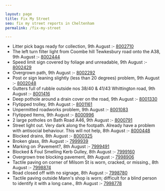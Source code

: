 ```yaml
---

layout: page
title: Fix My Street
seo: fix my street reports in Cheltenham
permalink: /fix-my-street

---
```


<!-- fix_marker starts -->

- Litter pick bags ready for collection, 9th August :- [8002710](https://www.fixmystreet.com/report/8002710)
- The left turn filter light from Coombe hill Tewkesbury road onto the A38, 9th August :- [8002444](https://www.fixmystreet.com/report/8002444)
- Speed limit sign covered by foliage and unreadable, 9th August :- [8002429](https://www.fixmystreet.com/report/8002429)
- Overgrown path, 9th August :- [8002292](https://www.fixmystreet.com/report/8002292)
- Post or sign leaning slightly (less than 20 degrees) problem, 9th August :- [8002048](https://www.fixmystreet.com/report/8002048)
- Gutters full of rubble outside nos 38/40 & 41/43 Whittington road, 9th August :- [8001416](https://www.fixmystreet.com/report/8001416)
- Deep pothole around a drain cover on the road, 9th August :- [8001330](https://www.fixmystreet.com/report/8001330)
- Flytipped trolley, 9th August :- [8001161](https://www.fixmystreet.com/report/8001161)
- Unpermitted roadworks problem, 9th August :- [8001083](https://www.fixmystreet.com/report/8001083)
- Flytipped Items, 9th August :- [8000996](https://www.fixmystreet.com/report/8000996)
- 2 large potholes on Bath Road A46, 9th August :- [8000791](https://www.fixmystreet.com/report/8000791)
- Street light out. Very dark along the footpath. Already have a problem with antisocial behaviour. This will not help, 8th August :- [8000448](https://www.fixmystreet.com/report/8000448)
- Blocked drains, 8th August :- [8000325](https://www.fixmystreet.com/report/8000325)
- Broken glass, 8th August :- [7999939](https://www.fixmystreet.com/report/7999939)
- Marking on :Pavement?, 8th August :- [7999491](https://www.fixmystreet.com/report/7999491)
- Blocked & Foul Smelling Kerb Gulley, 8th August :- [7999160](https://www.fixmystreet.com/report/7999160)
- Overgrown tree blocking pavement, 8th August :- [7998906](https://www.fixmystreet.com/report/7998906)
- Tactile paving on corner of Milsom St is worn, cracked, or missing., 8th August :- [7998874](https://www.fixmystreet.com/report/7998874)
- Road closed off with no signage, 8th August :- [7998780](https://www.fixmystreet.com/report/7998780)
- Tactile paving outside Mann's shop is worn; difficult for a blind person to identify it with a long cane., 8th August :- [7998778](https://www.fixmystreet.com/report/7998778)

<!-- fix_marker ends -->